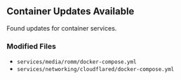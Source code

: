 ## Container Updates Available

Found updates for container services.

### Modified Files
- `services/media/romm/docker-compose.yml`
- `services/networking/cloudflared/docker-compose.yml`

